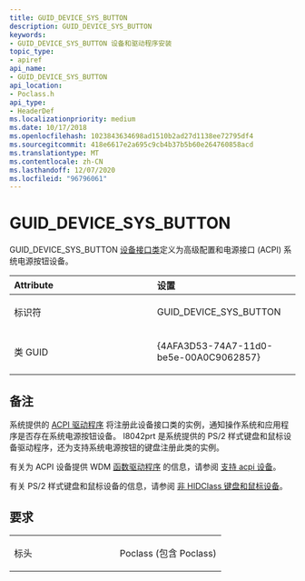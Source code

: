 ```yaml
---
title: GUID_DEVICE_SYS_BUTTON
description: GUID_DEVICE_SYS_BUTTON
keywords:
- GUID_DEVICE_SYS_BUTTON 设备和驱动程序安装
topic_type:
- apiref
api_name:
- GUID_DEVICE_SYS_BUTTON
api_location:
- Poclass.h
api_type:
- HeaderDef
ms.localizationpriority: medium
ms.date: 10/17/2018
ms.openlocfilehash: 1023843634698ad1510b2ad27d1138ee72795df4
ms.sourcegitcommit: 418e6617e2a695c9cb4b37b5b60e264760858acd
ms.translationtype: MT
ms.contentlocale: zh-CN
ms.lasthandoff: 12/07/2020
ms.locfileid: "96796061"
---
```

# <a name="guid_device_sys_button"></a>GUID_DEVICE_SYS_BUTTON


GUID_DEVICE_SYS_BUTTON [设备接口类](./overview-of-device-interface-classes.md)定义为高级配置和电源接口 (ACPI) 系统电源按钮设备。

<table>
<colgroup>
<col width="50%" />
<col width="50%" />
</colgroup>
<thead>
<tr class="header">
<th align="left">Attribute</th>
<th align="left">设置</th>
</tr>
</thead>
<tbody>
<tr class="odd">
<td align="left"><p>标识符</p></td>
<td align="left"><p>GUID_DEVICE_SYS_BUTTON</p></td>
</tr>
<tr class="even">
<td align="left"><p>类 GUID</p></td>
<td align="left"><p>{4AFA3D53-74A7-11d0-be5e-00A0C9062857}</p></td>
</tr>
</tbody>
</table>

 

<a name="remarks"></a>备注
-------

系统提供的 [ACPI 驱动程序](../kernel/acpi-driver.md) 将注册此设备接口类的实例，通知操作系统和应用程序是否存在系统电源按钮设备。 I8042prt 是系统提供的 PS/2 样式键盘和鼠标设备驱动程序，还为支持系统电源按钮的键盘注册此类的实例。

有关为 ACPI 设备提供 WDM [函数驱动程序](../kernel/function-drivers.md) 的信息，请参阅 [支持 acpi 设备](../acpi/supporting-acpi-devices.md)。

有关 PS/2 样式键盘和鼠标设备的信息，请参阅 [非 HIDClass 键盘和鼠标设备](../hid/keyboard-and-mouse-class-drivers.md)。

<a name="requirements"></a>要求
------------

<table>
<colgroup>
<col width="50%" />
<col width="50%" />
</colgroup>
<tbody>
<tr class="odd">
<td align="left"><p>标头</p></td>
<td align="left">Poclass (包含 Poclass) </td>
</tr>
</tbody>
</table>

 

